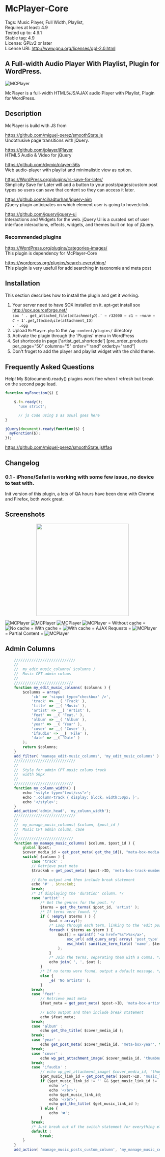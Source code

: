# McPlayer-Core</br>

Tags: Music Player, Full Width, Playlist,</br>
Requires at least: 4.9</br>
Tested up to: 4.9.1</br>
Stable tag: 4.9</br>
License: GPLv2 or later</br>
License URI: http://www.gnu.org/licenses/gpl-2.0.html</br>

## A Full-width Audio Player With Playlist, Plugin for WordPress.</br>

<img style="max-width: 100%;" src="https://i.imgur.com/DT9laf2.jpg" alt="MCPlayer" data-canonical-src="https://i.imgur.com/DT9laf2.jpg" />

McPlayer is a full-width HTML5/JS/AJAX audio Player with Playlist, Plugin for WordPress.</br>

## Description</br>

McPlayer is build with JS from</br>

https://github.com/miguel-perez/smoothState.js</br>
Unobtrusive page transitions with jQuery.</br>

https://github.com/jplayer/jPlayer</br>
HTML5 Audio & Video for jQuery</br>

https://github.com/dymio/player-56s</br>
Web audio-player with playlist and minimalistic view as option.</br>

https://WordPress.org/plugins/rs-save-for-later/</br>
Simplicity Save for Later will add a button to your posts/pages/custom post types so users can save that content so they can access it later.</br>

https://github.com/cihadturhan/jquery-aim</br>
jQuery plugin anticipates on which element user is going to hover/click.</br>

https://github.com/jquery/jquery-ui</br>
Interactions and Widgets for the web. jQuery UI is a curated set of user interface interactions, effects, widgets, and themes built on top of jQuery.</br>

### Recommended plugins
https://WordPress.org/plugins/categories-images/</br>
This plugin is dependency for McPlayer-Core</br>

https://wordpress.org/plugins/search-everything/</br>
This plugin is very usefull for add searching in taxonomie and meta post</br>

## Installation

This section describes how to install the plugin and get it working.

1. Your server need to have SOX installed on it. apt-get install sox http://sox.sourceforge.net/</br>
<code>sox ' . get_attached_file($attachment_ID) . ' -r 32000 -c 1 --norm -C -1 ' . get_attached_file($attachment_ID) . '.ogg</code>
2. Upload `McPlayer.php` to the `/wp-content/plugins/` directory
3. Activate the plugin through the 'Plugins' menu in WordPress
4. Set shortcode in page ['artist_get_shortcode'] [pre_order_products per_page="50" columns="5" order="'rand" orderby="rand"]
5. Don't froget to add the player and playlist widget with the child theme.

## Frequently Asked Questions

Help! My $(document).ready() plugins work fine when I refresh but break on the second page load.

```js
function myFonction($) {

    $.fn.ready();
      'use strict';

      // js Code using $ as usual goes here
}

jQuery(document).ready(function($) {
  myFonction($);
});
```

https://github.com/miguel-perez/smoothState.js#faq

## Changelog

### 0.1 - iPhone/Safari is working with some few issue, no device to test with.

Init version of this plugin, a lots of QA hours have been done with Chrome and Firefox, both work great.

## Screenshots
<p align="center">
  <img width="300" src="https://image.ibb.co/mrUzhx/5982479604122284539.png">
</p>
<img style="max-width: 100%;" src="https://img15.hostingpics.net/pics/809953mcplayer1.jpg" alt="MCPlayer" data-canonical-src="https://img15.hostingpics.net/pics/809953mcplayer1.jpg" />
<img style="max-width: 100%;" src="https://img15.hostingpics.net/pics/797972mcplayer2.jpg" alt="MCPlayer" data-canonical-src="https://img15.hostingpics.net/pics/797972mcplayer2.jpg" />
<img style="max-width: 100%;" src="https://img15.hostingpics.net/pics/971888mcplayeradmin2.jpg" alt="MCPlayer" data-canonical-src="https://img15.hostingpics.net/pics/971888mcplayeradmin2.jpg" />
<img style="max-width: 100%;" src="https://img15.hostingpics.net/pics/499681mcplayeradmin1.jpg" alt="MCPlayer" data-canonical-src="https://img15.hostingpics.net/pics/499681mcplayeradmin1.jpg" />
= Without cache =
<img style="max-width: 100%;" src="https://img15.hostingpics.net/pics/608363waterfall.gif" alt="No cache" data-canonical-src="https://img15.hostingpics.net/pics/608363waterfall.gif" />
= With cache =
<img style="max-width: 100%;" src="https://img15.hostingpics.net/pics/713595waterfall2.gif" alt="With cache" data-canonical-src="https://img15.hostingpics.net/pics/713595waterfall2.gif" />
= AJAX Requests =
<img style="max-width: 100%;" src="https://img15.hostingpics.net/pics/323462console.png" alt="MCPlayer" data-canonical-src="https://img15.hostingpics.net/pics/323462console.png" />
= Partial Content =
<img style="max-width: 100%;" src="https://img15.hostingpics.net/pics/878297console2.png" alt="MCPlayer" data-canonical-src="https://img15.hostingpics.net/pics/878297console2.png" />

## Admin Columns
```js
    ////////////////////////////
    //
    //  my_edit_music_columns( $columns )
    //  Music CPT admin colums
    //
    ///////////////////////////
    function my_edit_music_columns( $columns ) {
        $columns = array(
            'cb' => '<input type="checkbox" />',
            'track' => __( 'Track' ),
            'title' => __( 'Music' ),
            'artist' => __( 'Artist' ),
            'feat' => __( 'Feat.' ),
            'album' => __( 'Album' ),
            'year' => __( 'Year' ),
            'cover' => __( 'Cover' ),
            'ifaudio' => __( 'File' ),
            'date' => __( 'Date' )
        );
        return $columns;
    }
    add_filter( 'manage_edit-music_columns', 'my_edit_music_columns' ) ;
    ////////////////////////////
    //
    //  Style for admin CPT music colums track
    //  width 50px
    //
    ///////////////////////////
    function my_column_width() {
        echo '<style type="text/css">';
        echo '.column-track { display: block; width:50px; }';
        echo '</style>';
    }
    add_action('admin_head', 'my_column_width');
    ////////////////////////////
    //
    //  my_manage_music_columns( $column, $post_id )
    //  Music CPT admin colums, case
    //
    ///////////////////////////
    function my_manage_music_columns( $column, $post_id ) {
        global $post;
        $cover_media_id = get_post_meta( get_the_id(), "meta-box-media-cover_", true );
        switch( $column ) {
            case 'track' :
            // Retrieve post meta
            $tracknb = get_post_meta( $post->ID, 'meta-box-track-number', true );
            
            // Echo output and then include break statement
            echo '#' . $tracknb;
            break;
            /* If displaying the 'duration' column. */
            case 'artist' :
                /* Get the genres for the post. */
                $terms = get_the_terms( $post_id, 'artist' );
                /* If terms were found. */
                if ( !empty( $terms ) ) {
                    $out = array();
                    /* Loop through each term, linking to the 'edit posts' page for the specific term. */
                    foreach ( $terms as $term ) {
                        $out[] = sprintf( '<a href="%s">%s</a>',
                            esc_url( add_query_arg( array( 'post_type' => $post->post_type, 'artist' => $term->slug ), 'edit.php' ) ),
                            esc_html( sanitize_term_field( 'name', $term->name, $term->term_id, 'artist', 'display' ) )
                        );
                    }
                    /* Join the terms, separating them with a comma. */
                    echo join( ', ', $out );
                }
                /* If no terms were found, output a default message. */
                else {
                    _e( 'No artists' );
                }
            break;
            case 'feat' :
                // Retrieve post meta
                $feat_meta = get_post_meta( $post->ID, 'meta-box-artist-feat', true );
                
                // Echo output and then include break statement
                echo $feat_meta;
            break;
            case 'album' :
                echo get_the_title( $cover_media_id );
            break;
            case 'year' :
                echo get_post_meta( $cover_media_id, 'meta-box-year', true );
            break;
            case 'cover' :
                echo wp_get_attachment_image( $cover_media_id, 'thumbnail', false, array('style' => 'max-width:450px;height:auto;') );
            break;
            case 'ifaudio' :
                // echo wp_get_attachment_image( $cover_media_id, 'thumbnail', false, array('style' => 'max-width:450px;height:auto;') );
                $get_music_link_id = get_post_meta( $post->ID, 'music_link_', true );
                if ($get_music_link_id != '' && $get_music_link_id != '0') {
                    echo '✔️';
                    echo '</br>';
                    echo $get_music_link_id;
                    echo '</br>';
                    echo get_the_title( $get_music_link_id );
                } else {
                    echo '❌️️';
                }
            break;
            /* Just break out of the switch statement for everything else. */
            default :
                break;
        }
    }
    add_action( 'manage_music_posts_custom_column', 'my_manage_music_columns', 10, 2 );
   ```